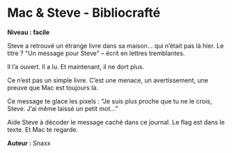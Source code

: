 # Mac & Steve - Bibliocrafté

**Niveau : facile**

Steve a retrouvé un étrange livre dans sa maison… qui n’était pas là hier.
Le titre ? "Un message pour Steve" – écrit en lettres tremblantes.

Il l’a ouvert. Il a lu.
Et maintenant, il ne dort plus.

Ce n’est pas un simple livre.
C’est une menace, un avertissement, une preuve que Mac est toujours là.

Ce message te glace les pixels :
“Je suis plus proche que tu ne le crois, Steve. J’ai même laissé un petit mot…”

Aide Steve à décoder le message caché dans ce journal. Le flag est dans le texte.
Et Mac te regarde.

**Auteur :** Snaxx